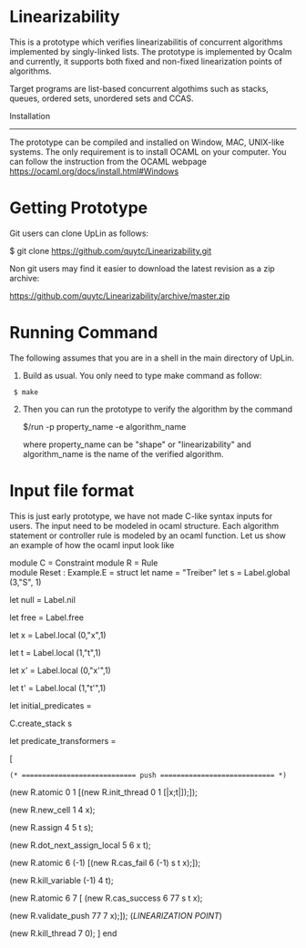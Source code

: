 
# Linearizability

This is a prototype which verifies linearizabilitis of concurrent algorithms implemented by singly-linked lists. 
The prototype is implemented by Ocalm and currently, it supports both fixed and non-fixed linearization points of algorithms. 

Target programs are list-based concurrent algothims such as stacks, queues, ordered sets, unordered sets and CCAS.

Installation
************

The prototype can be compiled and installed on Window, MAC, UNIX-like systems. The only requirement is to install OCAML on your 
computer.  You can follow the instruction from the OCAML webpage https://ocaml.org/docs/install.html#Windows  

Getting Prototype
===============

   Git users can clone UpLin as follows:

   $ git clone https://github.com/quytc/Linearizability.git

   Non git users may find it easier to download the latest revision as
   a zip archive:

   https://github.com/quytc/Linearizability/archive/master.zip

Running Command
==================

   The following assumes that you are in a shell in the main directory
   of UpLin.

   1. Build as usual. You only need to type make command as follow:
      
     $ make

   2. Then you can run the prototype to verify the algorithm by the command 
   
      $/run -p property_name -e algorithm_name

      where property_name can be "shape" or "linearizability" and algorithm_name is the name of the verified algorithm.

Input file format
==================   
This is just early prototype, we have not made C-like syntax inputs for users. The input need to be modeled in ocaml structure. Each algorithm statement or controller rule is modeled by an ocaml function. Let us show an example of how the ocaml input look like

module C = Constraint
  module R = Rule  
  module Reset : Example.E = struct
  let name = "Treiber"
  let s = Label.global (3,"S", 1)
  
  let null = Label.nil
  
  let free = Label.free
  
  let x = Label.local (0,"x",1)
  
  let t = Label.local (1,"t",1)
  
  let x' = Label.local (0,"x'",1)
  
  let t' = Label.local (1,"t'",1)
  
  let initial_predicates  =
  
  C.create_stack s 
  
  let predicate_transformers =
  
   [
   
    (* ============================ push ============================ *)
    
   (new R.atomic 0 1 [(new R.init_thread 0 1 [|x;t|]);]);
   
   (new R.new_cell 1 4 x);
   
   (new R.assign 4 5 t s);
   
   (new R.dot_next_assign_local 5 6 x t);
   
   (new R.atomic 6 (-1) [(new R.cas_fail 6 (-1) s t x);]);
   
   (new R.kill_variable (-1) 4 t);
   
   (new R.atomic 6 7 [ (new R.cas_success 6 77 s t x);
   
   (new R.validate_push 77 7 x);]); (*LINEARIZATION POINT*)
   
   (new R.kill_thread 7 0);
  ]
end




